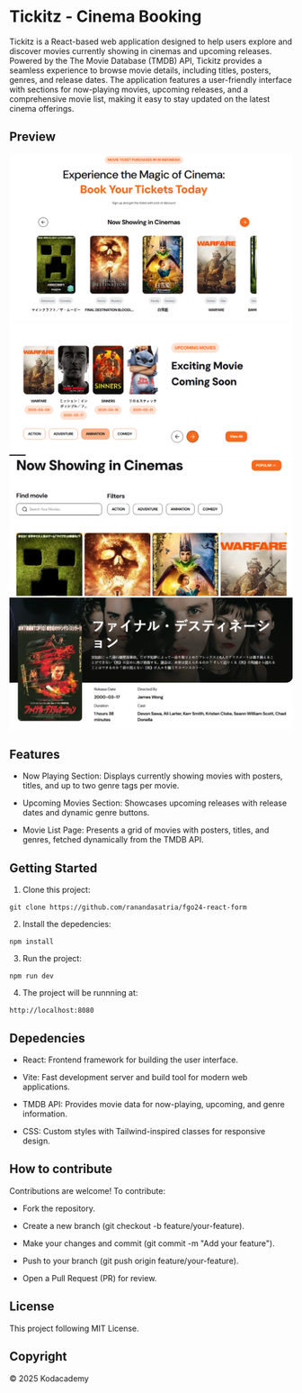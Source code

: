 # Tickitz - Cinema Booking

Tickitz is a React-based web application designed to help users explore and discover movies currently showing in cinemas and upcoming releases. Powered by the The Movie Database (TMDB) API, Tickitz provides a seamless experience to browse movie details, including titles, posters, genres, and release dates. The application features a user-friendly interface with sections for now-playing movies, upcoming releases, and a comprehensive movie list, making it easy to stay updated on the latest cinema offerings.

## Preview
![Preview](public/assets/homepage.png)
![Preview](public/assets/upcoming.png)
![Preview](public/assets/nowshowing.png)
![Preview](public/assets/moviedetail.png)



## Features
- Now Playing Section: Displays currently showing movies with posters, titles, and up to two genre tags per movie.

- Upcoming Movies Section: Showcases upcoming releases with release dates and dynamic genre buttons.

- Movie List Page: Presents a grid of movies with posters, titles, and genres, fetched dynamically from the TMDB API.


## Getting Started
1. Clone this project:
```
git clone https://github.com/ranandasatria/fgo24-react-form
```

2. Install the depedencies:
```
npm install
```

3. Run the project:
```
npm run dev
```

4. The project will be runnning at:
``` 
http://localhost:8080
```

## Depedencies

- React: Frontend framework for building the user interface.

- Vite: Fast development server and build tool for modern web applications.

- TMDB API: Provides movie data for now-playing, upcoming, and genre information.

- CSS: Custom styles with Tailwind-inspired classes for responsive design.

## How to contribute

Contributions are welcome! To contribute:

- Fork the repository.

- Create a new branch (git checkout -b feature/your-feature).

- Make your changes and commit (git commit -m "Add your feature").

- Push to your branch (git push origin feature/your-feature).

- Open a Pull Request (PR) for review.

## License

This project following MIT License.

## Copyright
&copy; 2025 Kodacademy


